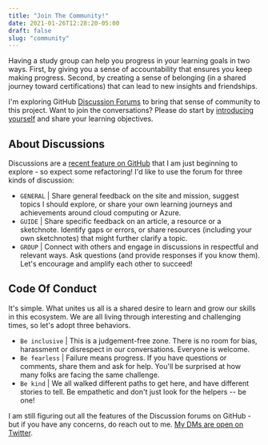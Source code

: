 ```yaml
---
title: "Join The Community!"
date: 2021-01-26T12:28:20-05:00
draft: false
slug: "community"
---
```


Having a study group can help you progress in your learning goals in two ways. First, by giving you a sense of accountability that ensures you keep making progress. Second, by creating a sense of belonging (in a shared journey toward certifications) that can lead to new insights and friendships.

I'm exploring GitHub [Discussion Forums](https://github.com/SketchTheDocs/visual-azure/discussions) to bring that sense of community to this project. Want to join the conversations? Please do start by [introducing yourself](https://github.com/SketchTheDocs/visual-azure/discussions/1) and share your learning objectives.

## About Discussions

Discussions are a [recent feature on GitHub](https://docs.github.com/en/discussions/managing-discussions-for-your-community/managing-discussions-in-your-repository) that I am just beginning to explore - so expect some refactoring! I'd like to use the forum for three kinds of discussion:

 * `GENERAL` | Share general feedback on the site and mission, suggest topics I should explore, or share your own learning journeys and achievements around cloud computing or Azure.
 * `GUIDE` | Share specific feedback on an article, a resource or a sketchnote. Identify gaps or errors, or share resources (including your own sketchnotes) that might further clarify a topic.
 * `GROUP` | Connect with others and engage in discussions in respectful and relevant ways. Ask questions (and provide responses if you know them). Let's encourage and amplify each other to succeed!



## Code Of Conduct

It's simple. What unites us all is a shared desire to learn and grow our skills in this ecosystem. We are all living through interesting and challenging times, so let's adopt three behaviors.

 * `Be inclusive` | This is a judgement-free zone. There is no room for bias, harassment or disrespect in our conversations. Everyone is welcome.
 * `Be fearless` | Failure means progress. If you have questions or comments, share them and ask for help. You'll be surprised at how many folks are facing the same challenge.
 * `Be kind` | We all walked different paths to get here, and have different stories to tell. Be empathetic and don't just look for the helpers -- be one!
 
I am still figuring out all the features of the Discussion forums on GitHub - but if you have any concerns, do reach out to me. [My DMs are open on Twitter](https://twitter.com/nitya).